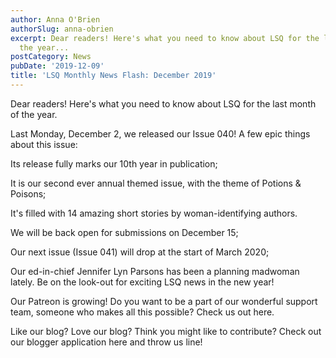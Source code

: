 ```yaml
---
author: Anna O'Brien
authorSlug: anna-obrien
excerpt: Dear readers! Here's what you need to know about LSQ for the last month of
  the year...
postCategory: News
pubDate: '2019-12-09'
title: 'LSQ Monthly News Flash: December 2019'
---
```

Dear readers! Here's what you need to know about LSQ for the last month of the year.

Last Monday, December 2, we released our Issue 040! A few epic things about this issue:

Its release fully marks our 10th year in publication;

It is our second ever annual themed issue, with the theme of Potions &amp; Poisons;

It's filled with 14 amazing short stories by woman-identifying authors.

We will be back open for submissions on December 15;

Our next issue (Issue 041) will drop at the start of March 2020;

Our ed-in-chief Jennifer Lyn Parsons has been a planning madwoman lately. Be on the look-out for exciting LSQ news in the new year!

Our Patreon is growing! Do you want to be a part of our wonderful support team, someone who makes all this possible? Check us out here.

Like our blog? Love our blog? Think you might like to contribute? Check out our blogger application here and throw us line!